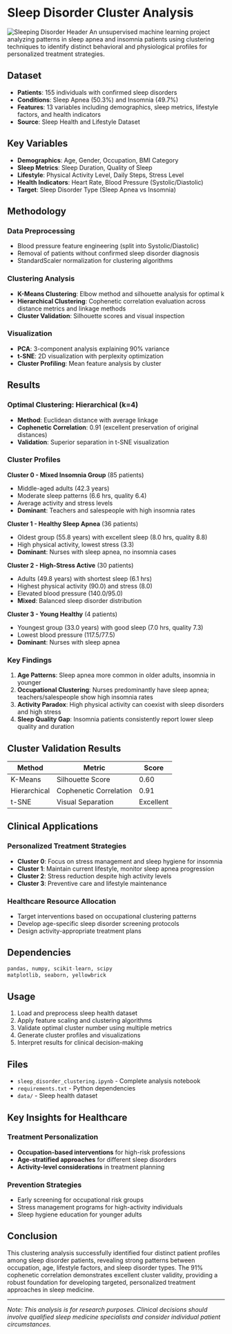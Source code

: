 # Sleep Disorder Cluster Analysis

![Sleeping Disorder Header]([https://www.sysmex.co.uk/fileadmin/_processed_/a/9/csm_LifeScience_StageImage_BreastCancer_1500x600-01_2498abd1e0.jpg](https://reverehealth.com/_next/image/?url=https%3A%2F%2Frevere-health.hqdemo.app%2Fwp-content%2Fuploads%2FiStock_41704022_LARGE.jpg&w=2048&q=75))
An unsupervised machine learning project analyzing patterns in sleep apnea and insomnia patients using clustering techniques to identify distinct behavioral and physiological profiles for personalized treatment strategies.

## Dataset
- **Patients**: 155 individuals with confirmed sleep disorders
- **Conditions**: Sleep Apnea (50.3%) and Insomnia (49.7%)
- **Features**: 13 variables including demographics, sleep metrics, lifestyle factors, and health indicators
- **Source**: Sleep Health and Lifestyle Dataset

## Key Variables
- **Demographics**: Age, Gender, Occupation, BMI Category
- **Sleep Metrics**: Sleep Duration, Quality of Sleep
- **Lifestyle**: Physical Activity Level, Daily Steps, Stress Level
- **Health Indicators**: Heart Rate, Blood Pressure (Systolic/Diastolic)
- **Target**: Sleep Disorder Type (Sleep Apnea vs Insomnia)

## Methodology

### Data Preprocessing
- Blood pressure feature engineering (split into Systolic/Diastolic)
- Removal of patients without confirmed sleep disorder diagnosis
- StandardScaler normalization for clustering algorithms

### Clustering Analysis
- **K-Means Clustering**: Elbow method and silhouette analysis for optimal k
- **Hierarchical Clustering**: Cophenetic correlation evaluation across distance metrics and linkage methods
- **Cluster Validation**: Silhouette scores and visual inspection

### Visualization
- **PCA**: 3-component analysis explaining 90% variance
- **t-SNE**: 2D visualization with perplexity optimization
- **Cluster Profiling**: Mean feature analysis by cluster

## Results

### Optimal Clustering: Hierarchical (k=4)
- **Method**: Euclidean distance with average linkage
- **Cophenetic Correlation**: 0.91 (excellent preservation of original distances)
- **Validation**: Superior separation in t-SNE visualization

### Cluster Profiles

**Cluster 0 - Mixed Insomnia Group** (85 patients)
- Middle-aged adults (42.3 years)
- Moderate sleep patterns (6.6 hrs, quality 6.4)
- Average activity and stress levels
- **Dominant**: Teachers and salespeople with high insomnia rates

**Cluster 1 - Healthy Sleep Apnea** (36 patients)
- Oldest group (55.8 years) with excellent sleep (8.0 hrs, quality 8.8)
- High physical activity, lowest stress (3.3)
- **Dominant**: Nurses with sleep apnea, no insomnia cases

**Cluster 2 - High-Stress Active** (30 patients)
- Adults (49.8 years) with shortest sleep (6.1 hrs)
- Highest physical activity (90.0) and stress (8.0)
- Elevated blood pressure (140.0/95.0)
- **Mixed**: Balanced sleep disorder distribution

**Cluster 3 - Young Healthy** (4 patients)
- Youngest group (33.0 years) with good sleep (7.0 hrs, quality 7.3)
- Lowest blood pressure (117.5/77.5)
- **Dominant**: Nurses with sleep apnea

### Key Findings
1. **Age Patterns**: Sleep apnea more common in older adults, insomnia in younger
2. **Occupational Clustering**: Nurses predominantly have sleep apnea; teachers/salespeople show high insomnia rates
3. **Activity Paradox**: High physical activity can coexist with sleep disorders and high stress
4. **Sleep Quality Gap**: Insomnia patients consistently report lower sleep quality and duration

## Cluster Validation Results
| Method | Metric | Score |
|--------|--------|-------|
| K-Means | Silhouette Score | 0.60 |
| Hierarchical | Cophenetic Correlation | 0.91 |
| t-SNE | Visual Separation | Excellent |

## Clinical Applications

### Personalized Treatment Strategies
- **Cluster 0**: Focus on stress management and sleep hygiene for insomnia
- **Cluster 1**: Maintain current lifestyle, monitor sleep apnea progression
- **Cluster 2**: Stress reduction despite high activity levels
- **Cluster 3**: Preventive care and lifestyle maintenance

### Healthcare Resource Allocation
- Target interventions based on occupational clustering patterns
- Develop age-specific sleep disorder screening protocols
- Design activity-appropriate treatment plans

## Dependencies
```python
pandas, numpy, scikit-learn, scipy
matplotlib, seaborn, yellowbrick
```

## Usage
1. Load and preprocess sleep health dataset
2. Apply feature scaling and clustering algorithms
3. Validate optimal cluster number using multiple metrics
4. Generate cluster profiles and visualizations
5. Interpret results for clinical decision-making

## Files
- `sleep_disorder_clustering.ipynb` - Complete analysis notebook
- `requirements.txt` - Python dependencies
- `data/` - Sleep health dataset

## Key Insights for Healthcare

### Treatment Personalization
- **Occupation-based interventions** for high-risk professions
- **Age-stratified approaches** for different sleep disorders
- **Activity-level considerations** in treatment planning

### Prevention Strategies
- Early screening for occupational risk groups
- Stress management programs for high-activity individuals
- Sleep hygiene education for younger adults

## Conclusion
This clustering analysis successfully identified four distinct patient profiles among sleep disorder patients, revealing strong patterns between occupation, age, lifestyle factors, and sleep disorder types. The 91% cophenetic correlation demonstrates excellent cluster validity, providing a robust foundation for developing targeted, personalized treatment approaches in sleep medicine.

---
*Note: This analysis is for research purposes. Clinical decisions should involve qualified sleep medicine specialists and consider individual patient circumstances.*
